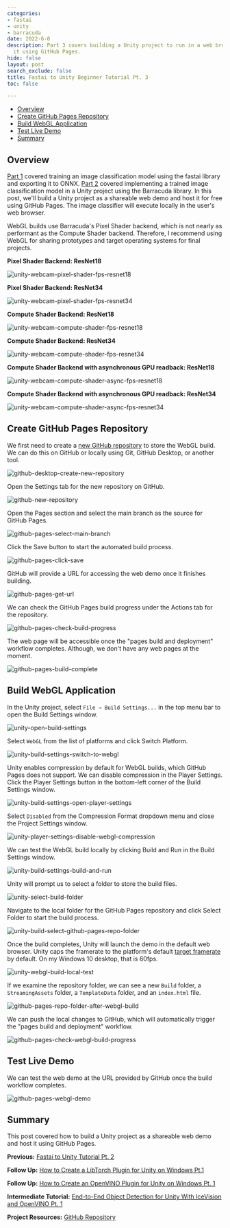 ```yaml
---
categories:
- fastai
- unity
- barracuda
date: 2022-6-8
description: Part 3 covers building a Unity project to run in a web browser and hosting
  it using GitHub Pages.
hide: false
layout: post
search_exclude: false
title: Fastai to Unity Beginner Tutorial Pt. 3
toc: false

---
```


* [Overview](#overview)
* [Create GitHub Pages Repository](#create-github-pages-repository)
* [Build WebGL Application](#build-webgl-application)
* [Test Live Demo](#test-live-demo)
* [Summary](#summary)





## Overview

[Part 1](https://christianjmills.com/Fastai-to-Unity-Tutorial-1/) covered training an image classification model using the fastai library and exporting it to ONNX. [Part 2](https://christianjmills.com/Fastai-to-Unity-Tutorial-2/) covered implementing a trained image classification model in a Unity project using the Barracuda library. In this post, we'll build a Unity project as a shareable web demo and host it for free using GitHub Pages. The image classifier will execute locally in the user's web browser. 

WebGL builds use Barracuda's Pixel Shader backend, which is not nearly as performant as the Compute Shader backend. Therefore, I recommend using WebGL for sharing prototypes and target operating systems for final projects.

**Pixel Shader Backend: ResNet18**

![unity-webcam-pixel-shader-fps-resnet18](./images/unity-webcam-pixel-shader-fps-resnet18.png)

**Pixel Shader Backend: ResNet34**

![unity-webcam-pixel-shader-fps-resnet34](./images/unity-webcam-pixel-shader-fps-resnet34.png)



**Compute Shader Backend: ResNet18**

![unity-webcam-compute-shader-fps-resnet18](./images/unity-webcam-compute-shader-fps-resnet18.png)

**Compute Shader Backend: ResNet34**

![unity-webcam-compute-shader-fps-resnet34](./images/unity-webcam-compute-shader-fps-resnet34.png)



**Compute Shader Backend with asynchronous GPU readback: ResNet18**

![unity-webcam-compute-shader-async-fps-resnet18](./images/unity-webcam-compute-shader-async-fps-resnet18.png)

**Compute Shader Backend with asynchronous GPU readback: ResNet34**

![unity-webcam-compute-shader-async-fps-resnet34](./images/unity-webcam-compute-shader-async-fps-resnet34.png)








## Create GitHub Pages Repository

We first need to create a [new GitHub repository](https://github.com/new) to store the WebGL build. We can do this on GitHub or locally using Git, GitHub Desktop, or another tool. 



![github-desktop-create-new-repository](./images/github-desktop-create-new-repository.png)



Open the Settings tab for the new repository on GitHub.



![github-new-repository](./images/github-new-repository.png)



Open the Pages section and select the main branch as the source for GitHub Pages.



![github-pages-select-main-branch](./images/github-pages-select-main-branch.png)



Click the Save button to start the automated build process.



![github-pages-click-save](./images/github-pages-click-save.png)



GitHub will provide a URL for accessing the web demo once it finishes building.



![github-pages-get-url](./images/github-pages-get-url.png)



We can check the GitHub Pages build progress under the Actions tab for the repository.



![github-pages-check-build-progress](./images/github-pages-check-build-progress.png)



The web page will be accessible once the "pages build and deployment" workflow completes. Although, we don't have any web pages at the moment.



![github-pages-build-complete](./images/github-pages-build-complete.png)







## Build WebGL Application

In the Unity project, select `File → Build Settings...` in the top menu bar to open the Build Settings window.

![unity-open-build-settings](./images/unity-open-build-settings.png)



Select `WebGL` from the list of platforms and click Switch Platform.



![unity-build-settings-switch-to-webgl](./images/unity-build-settings-switch-to-webgl.png)



Unity enables compression by default for WebGL builds, which GitHub Pages does not support. We can disable compression in the Player Settings. Click the Player Settings button in the bottom-left corner of the Build Settings window.



![unity-build-settings-open-player-settings](./images/unity-build-settings-open-player-settings.png)



Select `Disabled` from the Compression Format dropdown menu and close the Project Settings window.



![unity-player-settings-disable-webgl-compression](./images/unity-player-settings-disable-webgl-compression.png)



We can test the WebGL build locally by clicking Build and Run in the Build Settings window.



![unity-build-settings-build-and-run](./images/unity-build-settings-build-and-run.png)



Unity will prompt us to select a folder to store the build files.



![unity-select-build-folder](./images/unity-select-build-folder.png)



Navigate to the local folder for the GitHub Pages repository and click Select Folder to start the build process.



![unity-build-select-github-pages-repo-folder](./images/unity-build-select-github-pages-repo-folder.png)



Once the build completes, Unity will launch the demo in the default web browser. Unity caps the framerate to the platform's default [target framerate](https://docs.unity3d.com/ScriptReference/Application-targetFrameRate.html) by default. On my Windows 10 desktop, that is 60fps.



![unity-webgl-build-local-test](./images/unity-webgl-build-local-test.png)



If we examine the repository folder, we can see a new `Build` folder, a `StreamingAssets` folder, a `TemplateData` folder, and an `index.html` file.



![github-pages-repo-folder-after-webgl-build](./images/github-pages-repo-folder-after-webgl-build.png)



We can push the local changes to GitHub, which will automatically trigger the "pages build and deployment" workflow.



![github-pages-check-webgl-build-progress](./images/github-pages-check-webgl-build-progress.png)







## Test Live Demo

We can test the web demo at the URL provided by GitHub once the build workflow completes.

![github-pages-webgl-demo](./images/github-pages-webgl-demo.png)








## Summary

This post covered how to build a Unity project as a shareable web demo and host it using GitHub Pages.





**Previous:** [Fastai to Unity Tutorial Pt. 2](https://christianjmills.com/Fastai-to-Unity-Tutorial-2/)

**Follow Up:** [How to Create a LibTorch Plugin for Unity on Windows Pt.1](https://christianjmills.com/Fastai-to-LibTorch-to-Unity-Tutorial-Windows-1/)

**Follow Up:** [How to Create an OpenVINO Plugin for Unity on Windows Pt. 1](https://christianjmills.com/Fastai-to-OpenVINO-to-Unity-Tutorial-Windows-1/)

**Intermediate Tutorial:** [End-to-End Object Detection for Unity With IceVision and OpenVINO Pt. 1](https://christianjmills.com/IceVision-to-OpenVINO-to-Unity-Tutorial-1/)



**Project Resources:** [GitHub Repository](https://github.com/cj-mills/fastai-to-unity-tutorial)








